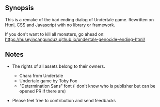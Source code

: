 ## Synopsis

This is a remake of the bad ending dialog of Undertale game. Rewritten on Html, CSS and Javascript with no library or framework.

If you don't want to kill all monsters, go ahead on:
https://huseyincangunduz.github.io/undertale-genocide-ending-html/

## Notes

- The rights of all assets belong to their owners.

    - Chara from Undertale
    - Undertale game by Toby Fox
    - "Determination Sans" font (i don't know who is publisher but can be opened PR if there are)

- Please feel free to contribution and send feedbacks